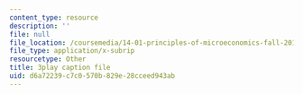 ```yaml
---
content_type: resource
description: ''
file: null
file_location: /coursemedia/14-01-principles-of-microeconomics-fall-2018/d6a72239c7c0570b829e28cceed943ab_FJVOh57UxL8.vtt
file_type: application/x-subrip
resourcetype: Other
title: 3play caption file
uid: d6a72239-c7c0-570b-829e-28cceed943ab
---
```

